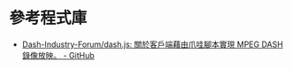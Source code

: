 參考程式庫
=======


* [Dash-Industry-Forum/dash.js: 關於客戶端藉由爪哇腳本實現 MPEG DASH 錄像放映。 - GitHub](https://github.com/Dash-Industry-Forum/dash.js)

